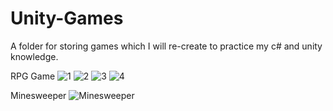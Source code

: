 # Unity-Games
A folder for storing games which I will re-create to practice my c# and unity knowledge. 

RPG Game
![1](https://user-images.githubusercontent.com/9462056/142941321-32074d37-4ac3-4cc5-93a5-e5dd3efed031.jpg)
![2](https://user-images.githubusercontent.com/9462056/142941325-e127b0c9-2677-4451-8af7-0dcea4f8aa97.jpg)
![3](https://user-images.githubusercontent.com/9462056/142941326-116618b5-786d-4a46-be16-969f9a13c57a.jpg)
![4](https://user-images.githubusercontent.com/9462056/142941327-86fc54af-5f2f-4d47-874b-e73c41fec481.jpg)

Minesweeper
![Minesweeper](https://user-images.githubusercontent.com/9462056/140251567-c4902fa5-9594-42dc-b510-ccddf05c35fe.jpg)


